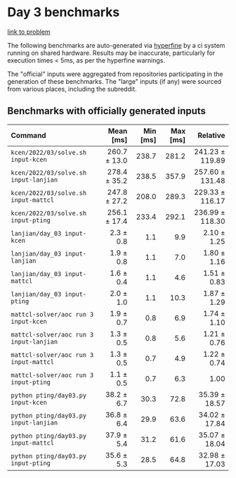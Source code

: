 # Day 3 benchmarks

[link to problem](http://adventofcode.com/2022/day/3)

The following benchmarks are auto-generated via [hyperfine](https://github.com/sharkdp/hyperfine) by a ci system running on shared hardware. Results may be inaccurate, particularly for execution times < 5ms, as per the hyperfine warnings.

The "official" inputs were aggregated from repositories participating in the generation of these benchmarks. The "large" inputs (if any) were sourced from various places, including the subreddit.

## Benchmarks with officially generated inputs
| Command | Mean [ms] | Min [ms] | Max [ms] | Relative |
|:---|---:|---:|---:|---:|
| `kcen/2022/03/solve.sh input-kcen` | 260.7 ± 13.0 | 238.7 | 281.2 | 241.23 ± 119.89 |
| `kcen/2022/03/solve.sh input-lanjian` | 278.4 ± 35.2 | 238.5 | 357.9 | 257.60 ± 131.48 |
| `kcen/2022/03/solve.sh input-mattcl` | 247.8 ± 27.2 | 208.0 | 289.3 | 229.33 ± 116.17 |
| `kcen/2022/03/solve.sh input-pting` | 256.1 ± 17.4 | 233.4 | 292.1 | 236.99 ± 118.30 |
| `lanjian/day_03 input-kcen` | 2.3 ± 0.8 | 1.1 | 9.9 | 2.10 ± 1.25 |
| `lanjian/day_03 input-lanjian` | 1.9 ± 0.8 | 1.1 | 7.0 | 1.80 ± 1.16 |
| `lanjian/day_03 input-mattcl` | 1.6 ± 0.4 | 1.1 | 4.6 | 1.51 ± 0.83 |
| `lanjian/day_03 input-pting` | 2.0 ± 1.0 | 1.1 | 10.3 | 1.87 ± 1.29 |
| `mattcl-solver/aoc run 3 input-kcen` | 1.9 ± 0.7 | 0.8 | 6.9 | 1.74 ± 1.10 |
| `mattcl-solver/aoc run 3 input-lanjian` | 1.3 ± 0.5 | 0.8 | 5.6 | 1.21 ± 0.76 |
| `mattcl-solver/aoc run 3 input-mattcl` | 1.3 ± 0.5 | 0.7 | 4.9 | 1.22 ± 0.74 |
| `mattcl-solver/aoc run 3 input-pting` | 1.1 ± 0.5 | 0.7 | 6.3 | 1.00 |
| `python pting/day03.py input-kcen` | 38.2 ± 6.7 | 30.3 | 72.8 | 35.39 ± 18.57 |
| `python pting/day03.py input-lanjian` | 36.8 ± 6.4 | 29.9 | 63.6 | 34.02 ± 17.84 |
| `python pting/day03.py input-mattcl` | 37.9 ± 5.4 | 31.2 | 61.6 | 35.07 ± 18.04 |
| `python pting/day03.py input-pting` | 35.6 ± 5.3 | 28.5 | 64.8 | 32.98 ± 17.03 |
